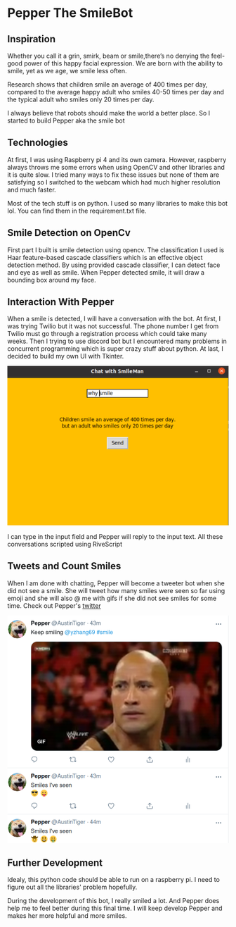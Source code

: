# Pepper The SmileBot

## Inspiration
Whether you call it a grin, smirk, beam or smile,there’s no denying the feel-good power of this happy facial expression.
We are born with the ability to smile, yet as we age, we smile less often.
    
Research shows that children smile an average of 400 times per day,
    compared to the average happy adult who smiles 40-50 times per day
    and the typical adult who smiles only 20 times per day.
    
I always believe that robots should make the world a better place. 
    So I started to build Pepper aka the smile bot

## Technologies
At first, I was using Raspberry pi 4 and its own camera. However, raspberry always throws me some errors when using OpenCV and other libraries and it is quite slow. I tried many ways to fix these issues but none of them are satisfying so I switched to the webcam which had much higher resolution and much faster. 

Most of the tech stuff is on python. I used so many libraries to make this bot lol. You can find them in the requirement.txt file. 
## Smile Detection on OpenCv
First part I built is smile detection using opencv. The classification I used is Haar feature-based cascade classifiers which is an effective object detection method. By using provided cascade classifier, I can detect face and eye as well as smile. When Pepper detected smile, it will draw a bounding box around my face.
## Interaction With Pepper
When a smile is detected, I will have a conversation with the bot. At first, I was trying Twilio but it was not successful. The phone number I get from Twilio must go through a registration process which could take many weeks. Then I trying to use discord bot but I encountered many problems in concurrent programming which is super crazy stuff about python. At last, I decided to build my own UI with Tkinter. 

![ui](./assets/tkinter.jpg)

I can type in the input field and Pepper will reply to the input text. All these conversations scripted using RiveScript

## Tweets and Count Smiles 
When I am done with chatting, Pepper will become a tweeter bot when she did not see a smile. She will tweet how many smiles were seen so far using emoji and she will also @ me with gifs if she did not see smiles for some time. 
Check out Pepper's [twitter](https://twitter.com/AustinTiger)

![twitter](./assets/twitter.png)

## Further Development

Idealy, this python code should be able to run on a raspberry pi. I need to figure out all the libraries' problem hopefully. 

During the development of this bot, I really smiled a lot. And Pepper does help me to feel better during this final time. I will keep develop Pepper and makes her more helpful and more smiles. 
